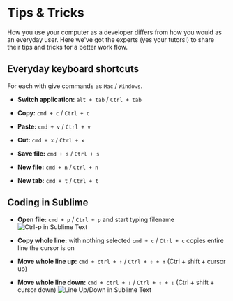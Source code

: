 # Tips & Tricks

How you use your computer as a developer differs from how you would as an everyday user. Here we've got the experts (yes your tutors!) to share their tips and tricks for a better work flow.

## Everyday keyboard shortcuts

For each with give commands as `Mac` / `Windows`.

- **Switch application:** `alt + tab` / `Ctrl + tab`

- **Copy:** `cmd + c` / `Ctrl + c`
- **Paste:** `cmd + v` / `Ctrl + v`
- **Cut:** `cmd + x` / `Ctrl + x`

- **Save file:** `cmd + s` / `Ctrl + s`
- **New file:** `cmd + n` / `Ctrl + n`

- **New tab:** `cmd + t` / `Ctrl + t`

## Coding in Sublime

- **Open file:** `cmd + p` / `Ctrl + p` and start typing filename
![Ctrl-p in Sublime Text](https://github.com/develop-me/setup/raw/img/ctrl-p.gif)

- **Copy whole line:** with nothing selected `cmd + c` / `Ctrl + c` copies entire line the cursor is on
- **Move whole line up:** `cmd + ctrl + ↑` / `Ctrl + ⇧ + ↑` (Ctrl + shift + cursor up)
- **Move whole line down:** `cmd + ctrl + ↓` / `Ctrl + ⇧ + ↓` (Ctrl + shift + cursor down)
![Line Up/Down in Sublime Text](https://github.com/develop-me/setup/raw/img/up-down.gif)
